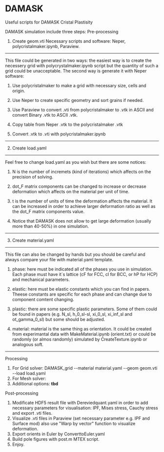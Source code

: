 # DAMASK
Useful scripts for DAMASK Cristal Plastisity

DAMASK simulation include three steps:
Pre-processing
1. Create geom.vti
Necessary scripts and software: Neper, polycristalmaker.ipynb, Paraview.

  -----------------
  This file could be generated in two ways: the easiest way is to create the necessery grid with polycrystalmaker.ipynb script but the quantity of such a grid could be unacceptable. The second way is generate it with Neper software: 
  1. Use polycristalmaker to make a grid with necessary size, cells and origin. 

  2. Use Neper to create specific geometry and sort grains if needed. 

  3. Use Paraview to convert .vti from polycristalmaker to .vtk in ASCII and convert Binary .vtk to ASCII .vtk. 

  4. Copy table from Neper .vtk to the polycristalmaker .vtk

  5. Convert .vtk to .vti with polycristalmaker.ipynb
  ----------------
  
2. Create load.yaml
  
  ----------------
  Feel free to change load.yaml as you wish but there are some notices:
  1. N is the number of incremets (kind of iterations) which affects on the precision of solving.

  2. dot_F matrix components can be changed to increase or decrease deformation which affects on the material per unit of time.

  3. t is the number of units of time the deformation affects the material. It can be increased in order to achieve larger deformation ratio as well as the dot_F matrix components value.

  4. Notice that DAMASK does not allow to get large deformation (usually more than 40-50%) in one simulation. 
  ----------------

3. Create material.yaml
   
  ----------------
  This file can also be changed by hands but you should be careful and always compare your file with material.yaml template.
  1. phase: here must be indicated all of the phases you use in simulation. Each phase must have it`s lattice (cF for FCC, cI for BCC, or hP for HCP) and mechanical parameters.

  2. elastic: here must be elastic constants which you can find in papers. Theese constants are specific for each phase and can change due to component comtent changing.

  3. plastic: there are some specific plastic parameters. Some of them could be found in papers (e.g. N_sl, h_0_sl-sl, xi_0_sl, xi_inf_sl and ot_gamma_0_sl) but some should be adjusted.

  4. material: material is the same thing as orientation. It could be created from experimantal data with MakeMaterial.ipynb (orient.txt) or could be randomly (or almos randomly) simulated by CreateTexture.ipynb or analogous soft. 
  
  ----------------

Processing
1. For Grid solver:
DAMASK_grid --material material.yaml --geom geom.vti --load load.yaml
2. For Mesh solver:
3. Additional options:
**tbd**

Post-processing
1. Modificate HDF5 result file with Dereviedquant.yaml in order to add necessary parameters for visualisation: IPF, Mises stress, Cauchy stress and export .vti files.
2. Visualize .vti files in Paraview (set necessary parameter e.g. IPF and Surface mod) also use "Warp by vector" function to visualize deformation.
3. Export orients in Euler by ConverttoEuler.yaml
4. Build pole figures with post.m MTEX script.
5. Enjoy. 
